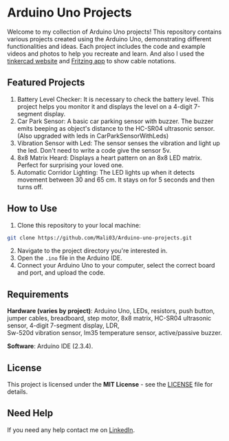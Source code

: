 # Arduino Uno Projects

Welcome to my collection of Arduino Uno projects! This repository contains various projects created using the Arduino Uno, demonstrating different functionalities and ideas. Each project includes the code and example videos and photos to help you recreate and learn. And also I used the [tinkercad website](https://www.tinkercad.com/) and [Fritzing app](https://fritzing.org) to show cable notations.

## Featured Projects
1. Battery Level Checker: It is necessary to check the battery level. This project helps you monitor it and displays the level on a 4-digit 7-segment display.
2. Car Park Sensor: A basic car parking sensor with buzzer. The buzzer emits beeping as object's distance to the HC-SR04 ultrasonic sensor. (Also upgraded with leds in CarParkSensorWithLeds)
3. Vibration Sensor with Led: The sensor senses the vibration and light up the led. Don't need to write a code give the sensor 5v.
4. 8x8 Matrix Heard: Displays a heart pattern on an 8x8 LED matrix. Perfect for surprising your loved one.
5. Automatic Corridor Lighting: The LED lights up when it detects movement between 30 and 65 cm. It stays on for 5 seconds and then turns off.

## How to Use
1. Clone this repository to your local machine:
```bash
git clone https://github.com/Mali03/Arduino-uno-projects.git
```
2. Navigate to the project directory you're interested in.
3. Open the `.ino` file in the Arduino IDE.
4. Connect your Arduino Uno to your computer, select the correct board and port, and upload the code.

## Requirements
**Hardware (varies by project)**: Arduino Uno, LEDs, resistors, push button, jumper cables, breadboard, step motor, 8x8 matrix, HC-SR04 ultrasonic sensor, 4-digit 7-segment display, LDR, 	
Sw-520d vibration sensor, lm35 temperature sensor, active/passive buzzer.

**Software**: Arduino IDE (2.3.4).

## License
This project is licensed under the **MIT License** - see the [LICENSE](https://github.com/Mali03/Arduino-uno-projects/blob/main/LICENSE) file for details.

## Need Help
If you need any help contact me on [LinkedIn](https://www.linkedin.com/in/mali03/).
